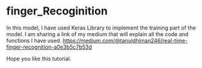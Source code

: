 # finger_Recoginition
In this model, I have used Keras Library to implement the training part of the model.
I am sharing a link of my medium that will explain all the code and functions I have used.
https://medium.com/@tanujdhiman246/real-time-finger-recognition-a0e3b5c7b53d

Hope you like this tutorial.
